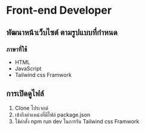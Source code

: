 # Front-end Developer

## พัฒนาหน้าเว็บไซต์ ตามรูปแบบที่กำหนด
### ภาษาที่ใช้
* HTML
* JavaScript
* Tailwind css Framwork

## การเปิดดูไฟล์
1. Clone โปรเจกต์
2. เข้าถึงตำแหน่งที่มีไฟล์ package.json
3. ใช้คำสั่ง npm run dev ในการรัน Tailwind css Framwork
